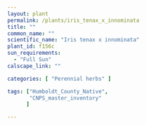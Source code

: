 ```yaml
---
layout: plant                                                              
permalink: /plants/iris_tenax_x_innominata
title: ""
common_name: ""
scientific_name: "Iris tenax x innominata"
plant_id: f156c
sun_requirements:
  - "Full Sun"
calscape_link: ""

categories: [ "Perennial herbs" ]

tags: ["Humboldt_County_Native",
       "CNPS_master_inventory"
      ]

---
```



